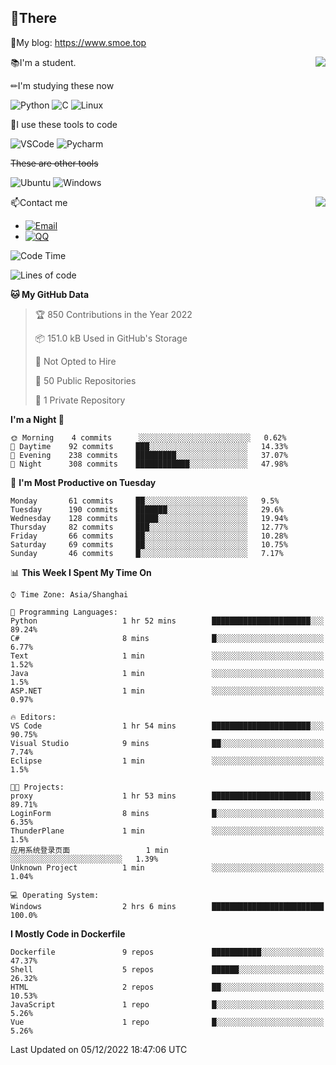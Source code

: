 
## 👏There

📰My blog: https://www.smoe.top

<img align="right" src="https://github-readme-stats.vercel.app/api/top-langs/?username=AkashiCoin"/>


📚I'm a student.

✏I'm studying these now

![Python](https://img.shields.io/badge/-Python-blue?style=flat-square&logo=Python&logoColor=fff)
![C](https://img.shields.io/badge/-C-585858?style=flat-square&logo=C&logoColor=fff)
![Linux](https://img.shields.io/badge/-Linux-black?style=flat-square&logo=Linux&logoColor=fff)

🔨I use these tools to code

![VSCode](https://img.shields.io/badge/-VSCode-blue?style=flat-square&logo=visualstudiocode&logoColor=fff)
![Pycharm](https://img.shields.io/badge/-Pycharm-green?style=flat-square&logo=pycharm&logoColor=fff)

 ~~These are other tools~~

![Ubuntu](https://img.shields.io/badge/-Ubuntu-orange?style=flat-square&logo=Ubuntu&logoColor=fff)
![Windows](https://img.shields.io/badge/-Windows-blue?style=flat-square&logo=Windows&logoColor=fff)

<img align="right" src="https://github-readme-stats.vercel.app/api?username=AkashiCoin" />


📫Contact me

* [![Email](https://img.shields.io/badge/Email-l1040186796@gmail.com-1?style=social&logoColor=fff)](mailto:l1040186796@gmail.com)
* [![QQ](https://img.shields.io/badge/QQ-1040186796-1?style=social&logoColor=fff)](tencent://AddContact/?fromId=45&fromSubId=1&subcmd=all&uin=1040186796&website=www.oicqzone.com)

<!--START_SECTION:waka-->
![Code Time](http://img.shields.io/badge/Code%20Time-336%20hrs%2016%20mins-blue)

![Lines of code](https://img.shields.io/badge/From%20Hello%20World%20I%27ve%20Written-5%20Thousand%20lines%20of%20code-blue)

**🐱 My GitHub Data** 

> 🏆 850 Contributions in the Year 2022
 > 
> 📦 151.0 kB Used in GitHub's Storage 
 > 
> 🚫 Not Opted to Hire
 > 
> 📜 50 Public Repositories 
 > 
> 🔑 1 Private Repository 
 > 
**I'm a Night 🦉** 

```text
🌞 Morning    4 commits      ░░░░░░░░░░░░░░░░░░░░░░░░░   0.62% 
🌆 Daytime    92 commits     ███░░░░░░░░░░░░░░░░░░░░░░   14.33% 
🌃 Evening    238 commits    █████████░░░░░░░░░░░░░░░░   37.07% 
🌙 Night      308 commits    ████████████░░░░░░░░░░░░░   47.98%

```
📅 **I'm Most Productive on Tuesday** 

```text
Monday       61 commits     ██░░░░░░░░░░░░░░░░░░░░░░░   9.5% 
Tuesday      190 commits    ███████░░░░░░░░░░░░░░░░░░   29.6% 
Wednesday    128 commits    █████░░░░░░░░░░░░░░░░░░░░   19.94% 
Thursday     82 commits     ███░░░░░░░░░░░░░░░░░░░░░░   12.77% 
Friday       66 commits     ██░░░░░░░░░░░░░░░░░░░░░░░   10.28% 
Saturday     69 commits     ██░░░░░░░░░░░░░░░░░░░░░░░   10.75% 
Sunday       46 commits     █░░░░░░░░░░░░░░░░░░░░░░░░   7.17%

```


📊 **This Week I Spent My Time On** 

```text
⌚︎ Time Zone: Asia/Shanghai

💬 Programming Languages: 
Python                   1 hr 52 mins        ██████████████████████░░░   89.24% 
C#                       8 mins              █░░░░░░░░░░░░░░░░░░░░░░░░   6.77% 
Text                     1 min               ░░░░░░░░░░░░░░░░░░░░░░░░░   1.52% 
Java                     1 min               ░░░░░░░░░░░░░░░░░░░░░░░░░   1.5% 
ASP.NET                  1 min               ░░░░░░░░░░░░░░░░░░░░░░░░░   0.97%

🔥 Editors: 
VS Code                  1 hr 54 mins        ██████████████████████░░░   90.75% 
Visual Studio            9 mins              ██░░░░░░░░░░░░░░░░░░░░░░░   7.74% 
Eclipse                  1 min               ░░░░░░░░░░░░░░░░░░░░░░░░░   1.5%

🐱‍💻 Projects: 
proxy                    1 hr 53 mins        ██████████████████████░░░   89.71% 
LoginForm                8 mins              █░░░░░░░░░░░░░░░░░░░░░░░░   6.35% 
ThunderPlane             1 min               ░░░░░░░░░░░░░░░░░░░░░░░░░   1.5% 
应用系统登录页面                 1 min               ░░░░░░░░░░░░░░░░░░░░░░░░░   1.39% 
Unknown Project          1 min               ░░░░░░░░░░░░░░░░░░░░░░░░░   1.04%

💻 Operating System: 
Windows                  2 hrs 6 mins        █████████████████████████   100.0%

```

**I Mostly Code in Dockerfile** 

```text
Dockerfile               9 repos             ███████████░░░░░░░░░░░░░░   47.37% 
Shell                    5 repos             ██████░░░░░░░░░░░░░░░░░░░   26.32% 
HTML                     2 repos             ██░░░░░░░░░░░░░░░░░░░░░░░   10.53% 
JavaScript               1 repo              █░░░░░░░░░░░░░░░░░░░░░░░░   5.26% 
Vue                      1 repo              █░░░░░░░░░░░░░░░░░░░░░░░░   5.26%

```



 Last Updated on 05/12/2022 18:47:06 UTC
<!--END_SECTION:waka-->
